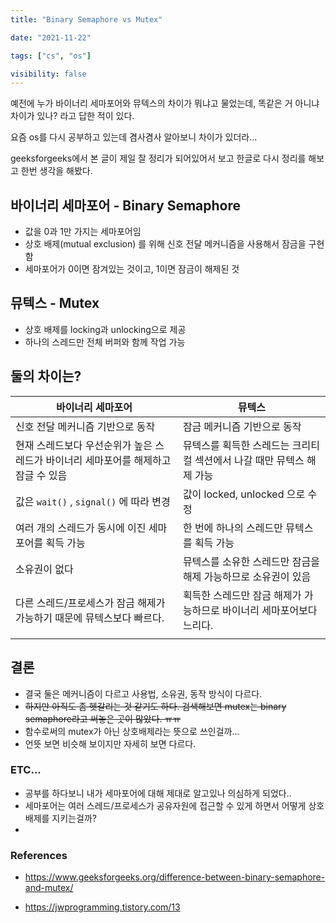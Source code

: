 ```yaml
---
title: "Binary Semaphore vs Mutex"

date: "2021-11-22"

tags: ["cs", "os"]

visibility: false
---
```


예전에 누가 바이너리 세마포어와 뮤텍스의 차이가 뭐냐고 물었는데, 똑같은 거 아니냐 차이가 있나? 라고 답한 적이 있다.

요즘 os를 다시 공부하고 있는데 겸사겸사 알아보니 차이가 있더라...

geeksforgeeks에서 본 글이 제일 잘 정리가 되어있어서 보고 한글로 다시 정리를 해보고 한번 생각을 해봤다.

## 바이너리 세마포어 - Binary Semaphore

- 값을 0과 1만 가지는 세마포어임
- 상호 배제(mutual exclusion) 를 위해 신호 전달 메커니즘을 사용해서 잠금을 구현함
- 세마포어가 0이면 잠겨있는 것이고, 1이면 잠금이 해제된 것

## 뮤텍스 - Mutex

- 상호 배제를 locking과 unlocking으로 제공
- 하나의 스레드만 전체 버퍼와 함께 작업 가능

## 둘의 차이는?

| 바이너리 세마포어                                                                  | 뮤텍스                                                                |
| ---------------------------------------------------------------------------------- | --------------------------------------------------------------------- |
| 신호 전달 메커니즘 기반으로 동작                                                   | 잠금 메커니즘 기반으로 동작                                           |
| 현재 스레드보다 우선순위가 높은 스레드가 바이너리 세마포어를 해제하고 잠글 수 있음 | 뮤텍스를 획득한 스레드는 크리티컬 섹션에서 나갈 때만 뮤텍스 해제 가능 |
| 값은 `wait()` , `signal()` 에 따라 변경                                            | 값이 locked, unlocked 으로 수정                                       |
| 여러 개의 스레드가 동시에 이진 세마포어를 획득 가능                                | 한 번에 하나의 스레드만 뮤텍스를 획득 가능                            |
| 소유권이 없다                                                                      | 뮤텍스를 소유한 스레드만 잠금을 해제 가능하므로 소유권이 있음         |
| 다른 스레드/프로세스가 잠금 해제가 가능하기 때문에 뮤텍스보다 빠르다.              | 획득한 스레드만 잠금 해제가 가능하므로 바이너리 세마포어보다 느리다.  |
|                                                                                    |                                                                       |

## 결론

- 결국 둘은 메커니즘이 다르고 사용법, 소유권, 동작 방식이 다르다.
- ~~하지만 아직도 좀 헷갈리는 것 같기도 하다. 검색해보면 mutex는 binary semaphore라고 써놓은 곳이 많았다. ㅠㅠ~~
- 함수로써의 mutex가 아닌 상호배제라는 뜻으로 쓰인걸까...
- 언뜻 보면 비슷해 보이지만 자세히 보면 다르다.

### ETC...

- 공부를 하다보니 내가 세마포어에 대해 제대로 알고있나 의심하게 되었다..
- 세마포어는 여러 스레드/프로세스가 공유자원에 접근할 수 있게 하면서 어떻게 상호 배제를 지키는걸까?
-

### References

- https://www.geeksforgeeks.org/difference-between-binary-semaphore-and-mutex/

- https://jwprogramming.tistory.com/13
